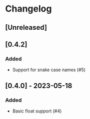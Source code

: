 # Changelog

## [Unreleased]

## [0.4.2]

### Added

- Support for snake case names (#5)

## [0.4.0] - 2023-05-18

### Added

- Basic float support (#4)
